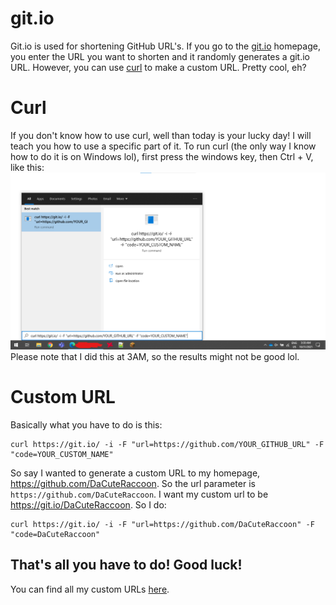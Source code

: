 # git.io
Git.io is used for shortening GitHub URL's. If you go to the [git.io](https://git.io/) homepage, you enter the URL you want to shorten and it randomly generates a git.io URL. However, you can use [curl](https://curl.se/) to make a custom URL. Pretty cool, eh?

# Curl
If you don't know how to use curl, well than today is your lucky day! I will teach you how to use a specific part of it. To run curl (the only way I know how to do it is on Windows lol), first press the windows key, then Ctrl + V, like this:
![curl](src/img/curl.png)
Please note that I did this at 3AM, so the results might not be good lol.

# Custom URL
Basically what you have to do is this:
```shell
curl https://git.io/ -i -F "url=https://github.com/YOUR_GITHUB_URL" -F "code=YOUR_CUSTOM_NAME"
```
So say I wanted to generate a custom URL to my homepage, https://github.com/DaCuteRaccoon. So the url parameter is `https://github.com/DaCuteRaccoon`. I want my custom url to be https://git.io/DaCuteRaccoon. So I do:
```shell
curl https://git.io/ -i -F "url=https://github.com/DaCuteRaccoon" -F "code=DaCuteRaccoon"
```
That's all you have to do! Good luck!
---
You can find all my custom URLs [here](src/urls).
